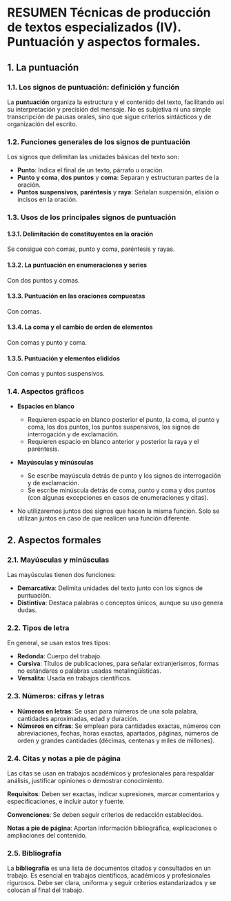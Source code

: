 
# RESUMEN Técnicas de producción de textos especializados (IV). Puntuación y aspectos formales.

## 1. La puntuación

### 1.1. Los signos de puntuación: definición y función

La **puntuación** organiza la estructura y el contenido del texto, facilitando así su interpretación y precisión del mensaje. No es subjetiva ni una simple transcripción de pausas orales, sino que sigue criterios sintácticos y de organización del escrito.

### 1.2. Funciones generales de los signos de puntuación

Los signos que delimitan las unidades básicas del texto son:

- **Punto**: Indica el final de un texto, párrafo u oración.
- **Punto y coma**, **dos puntos** y **coma**: Separan y estructuran partes de la oración.
- **Puntos suspensivos**, **paréntesis** y **raya**: Señalan suspensión, elisión o incisos en la oración.

### 1.3. Usos de los principales signos de puntuación

#### 1.3.1. Delimitación de constituyentes en la oración

Se consigue con comas, punto y coma, paréntesis y rayas.

#### 1.3.2. La puntuación en enumeraciones y series

Con dos puntos y comas.

#### 1.3.3. Puntuación en las oraciones compuestas

Con comas.

#### 1.3.4. La coma y el cambio de orden de elementos

Con comas y punto y coma.

#### 1.3.5. Puntuación y elementos elididos

Con comas y puntos suspensivos.

### 1.4. Aspectos gráficos

- **Espacios en blanco**
	- Requieren espacio en blanco posterior el punto, la coma, el punto y coma, los dos puntos, los puntos suspensivos, los signos de interrogación y de exclamación.
	- Requieren espacio en blanco anterior y posterior la raya y el paréntesis.

- **Mayúsculas y minúsculas**
	- Se escribe mayúscula detrás de punto y los signos de interrogación y de exclamación.
	- Se escribe minúscula detrás de coma, punto y coma y dos puntos (con algunas excepciones en casos de enumeraciones y citas).

- No utilizaremos juntos dos signos que hacen la misma función. Solo se utilizan juntos en caso de que realicen una función diferente.

## 2. Aspectos formales

### 2.1. Mayúsculas y minúsculas

Las mayúsculas tienen dos funciones:

- **Demarcativa**: Delimita unidades del texto junto con los signos de puntuación.
- **Distintiva**: Destaca palabras o conceptos únicos, aunque su uso genera dudas.

### 2.2. Tipos de letra

En general, se usan estos tres tipos:

- **Redonda**: Cuerpo del trabajo.
- **Cursiva**: Títulos de publicaciones, para señalar extranjerismos, formas no estándares o palabras usadas metalingüísticas.
- **Versalita**: Usada en trabajos científicos.

### 2.3. Números: cifras y letras

- **Números en letras**: Se usan para números de una sola palabra, cantidades aproximadas, edad y duración.
- **Números en cifras**: Se emplean para cantidades exactas, números con abreviaciones, fechas, horas exactas, apartados, páginas, números de orden y grandes cantidades (décimas, centenas y miles de millones).

### 2.4. Citas y notas a pie de página

Las citas se usan en trabajos académicos y profesionales para respaldar análisis, justificar opiniones o demostrar conocimiento.

**Requisitos**: Deben ser exactas, indicar supresiones, marcar comentarios y especificaciones, e incluir autor y fuente.

**Convenciones**: Se deben seguir criterios de redacción establecidos.

**Notas a pie de página**: Aportan información bibliográfica, explicaciones o ampliaciones del contenido.

### 2.5. Bibliografía

La **bibliografía** es una lista de documentos citados y consultados en un trabajo. Es esencial en trabajos científicos, académicos y profesionales rigurosos. Debe ser clara, uniforma y seguir criterios estandarizados y se colocan al final del trabajo.
